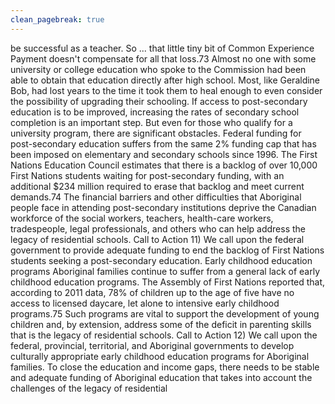 ```yaml
---
clean_pagebreak: true
---
```


be successful as a teacher. So ... that little tiny bit of Common Experience Payment doesn't compensate for all that loss.73 Almost no one with some university or college education who spoke to the Commission had been able to obtain that education directly after high school. Most, like Geraldine Bob, had lost years to the time it took them to heal enough to even consider the possibility of upgrading their schooling. If access to post-secondary education is to be improved, increasing the rates of secondary school completion is an important step. But even for those who qualify for a university program, there are significant obstacles. Federal funding for post-secondary education suffers from the same 2% funding cap that has been imposed on elementary and secondary schools since 1996. The First Nations Education Council estimates that there is a backlog of over 10,000 First Nations students waiting for post-secondary funding, with an additional $234 million required to erase that backlog and meet current demands.74 The financial barriers and other difficulties that Aboriginal people face in attending post-secondary institutions deprive the Canadian workforce of the social workers, teachers, health-care workers, tradespeople, legal professionals, and others who can help address the legacy of residential schools.
Call to Action
11) We call upon the federal government to provide adequate funding to end the backlog of First Nations students seeking a post-secondary education.
Early childhood education programs
Aboriginal families continue to suffer from a general lack of early childhood education programs. The Assembly of First Nations reported that, according to 2011 data, 78% of children up to the age of five have no access to licensed daycare, let alone to intensive early childhood programs.75 Such programs are vital to support the development of young children and, by extension, address some of the deficit in parenting skills that is the legacy of residential schools.
Call to Action
12) We call upon the federal, provincial, territorial, and Aboriginal governments to develop culturally appropriate early childhood education programs for Aboriginal families.
To close the education and income gaps, there needs to be stable and adequate funding of Aboriginal education that takes into account the challenges of the legacy of residential
